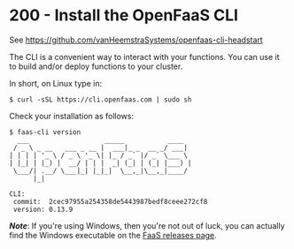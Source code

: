 # 200 - Install the OpenFaaS CLI

See https://github.com/vanHeemstraSystems/openfaas-cli-headstart

The CLI is a convenient way to interact with your functions. You can use it to build and/or deploy functions to your cluster.

In short, on Linux type in:

```
$ curl -sSL https://cli.openfaas.com | sudo sh
```

Check your installation as follows:

```
$ faas-cli version
  ___                   _____           ____
 / _ \ _ __   ___ _ __ |  ___|_ _  __ _/ ___|
| | | | '_ \ / _ \ '_ \| |_ / _` |/ _` \___ \
| |_| | |_) |  __/ | | |  _| (_| | (_| |___) |
 \___/| .__/ \___|_| |_|_|  \__,_|\__,_|____/
      |_|

CLI:
 commit:  2cec97955a254358de5443987bedf8ceee272cf8
 version: 0.13.9
```

***Note***: If you're using Windows, then you're not out of luck, you can actually find the Windows executable on the [FaaS releases page](https://github.com/openfaas/faas-cli/releases/tag/0.4.5-b).
